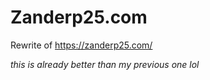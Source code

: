 # Zanderp25.com
Rewrite of https://zanderp25.com/

*this is already better than my previous one lol*
